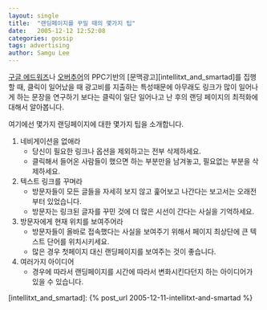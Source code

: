 ```yaml
---
layout: single
title:  "랜딩페이지를 꾸밀 때의 몇가지 팁"
date:   2005-12-12 12:52:08
categories: gossip
tags: advertising
author: Samgu Lee
---
```

[구글 에드워즈](http://adwords.google.com/)나 [오버추어](http://www.content.overture.com/d/?mkt=kr)의 PPC기반의 [문맥광고][intellitxt_and_smartad]를 집행할 때, 클릭이 일어났을 때 광고비를 지출하는 특성때문에 아무래도 링크가 많이 일어나게 하는 문장을 연구하기 보다는 클릭이 일단 일어나고 난 후의 랜딩 페이지의 최적화에 대해서 알아봅니다.

여기에선 몇가지 랜딩페이지에 대한 몇가지 팁을 소개합니다.

1. 네비게이션을 없애라  
   - 당신이 필요한 링크나 옵션을 제외하고는 전부 삭제하세요.
   - 클릭해서 들어온 사람들이 했으면 하는 부분만을 남겨놓고, 필요없는 부분을 삭제하세요.
2. 텍스트 링크를 꾸며라  
   - 방문자들이 모든 글들을 자세히 보지 않고 훑어보고 나간다는 보고서는 오래전부터 있었습니다.
   - 방문자는 링크된 글자를 꾸민 것에 더 많은 시선이 간다는 사실을 기억하세요.
3. 방문자에게 현재 위치를 보여주어라
   - 방문자들이 올바로 접속했다는 사실을 보여주기 위해서 페이지 최상단에 큰 텍스트 단어를 위치시키세요.
   - 많은 경우 첫페이지 대신 랜딩페이지를 보여주는 것이 좋습니다.
4. 여러가지 아이디어
   - 경우에 따라서 랜딩페이지를 시간에 따라서 변화시킨다던지 하는 아이디어가 있을 수 있습니다.

[intellitxt_and_smartad]: {% post_url 2005-12-11-intellitxt-and-smartad %}
